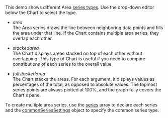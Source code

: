 This demo shows different Area [series types](/Documentation/ApiReference/UI_Components/dxChart/Configuration/series/#type). Use the drop-down editor below the Chart to select the type.

- *area*    
The Area series draws the line between neighboring data points and fills the area under that line. If the Chart contains multiple area series, they overlap each other.

- *stackedarea*    
The Chart displays areas stacked on top of each other without overlapping. This type of Chart is useful if you need to compare contributions of each series to the overall value.

- *fullstackedarea*    
The Chart stacks the areas. For each argument, it displays values as percentages of the total, as opposed to absolute values. The topmost series points are always plotted at 100%, and the graph fully covers the Chart's pane. 

To create multiple area series, use the [series](/Documentation/ApiReference/UI_Components/dxChart/Configuration/series/) array to declare each series and the [commonSeriesSettings](/Documentation/ApiReference/UI_Components/dxChart/Configuration/commonSeriesSettings/) object to specify the common series type.
